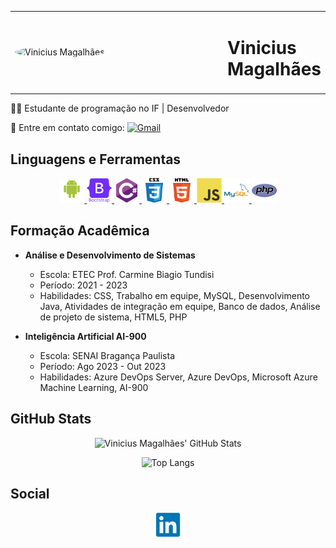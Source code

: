 <table style="width: 100%;">
  <tr>
     <td style="width: 100%;">
      <img src="https://avatars.githubusercontent.com/u/162904345?v=4" alt="Vinicius Magalhães" width="100%" style="border-radius: 100%;"/>
    </td>
    <td valign="center" heigth="100">
      <h1>Vinicius Magalhães</h1>
    </td>
  </tr>
</table>

👨‍💻 Estudante de programação no IF | Desenvolvedor

📧 Entre em contato comigo: <a href="mailto:lucavimagal@gmail.com" target="_blank" rel="noreferrer">
        <img src="https://upload.wikimedia.org/wikipedia/commons/7/7e/Gmail_icon_%282020%29.svg" alt="Gmail" width="20" height="20"/>
    </a>

## Linguagens e Ferramentas

<p align="center">
    <a href="https://github.com/Viniciusmagal/Apps" target="_blank" rel="noreferrer">
        <img src="https://raw.githubusercontent.com/devicons/devicon/master/icons/android/android-original-wordmark.svg" alt="Android" width="40" height="40"/>
    </a>
    <a href="https://getbootstrap.com" target="_blank" rel="noreferrer">
        <img src="https://raw.githubusercontent.com/devicons/devicon/master/icons/bootstrap/bootstrap-plain-wordmark.svg" alt="Bootstrap" width="40" height="40"/>
    </a>
    <a href="https://www.w3schools.com/cs/" target="_blank" rel="noreferrer">
        <img src="https://raw.githubusercontent.com/devicons/devicon/master/icons/csharp/csharp-original.svg" alt="C#" width="40" height="40"/>
    </a>
    <a href="https://www.w3schools.com/css/" target="_blank" rel="noreferrer">
        <img src="https://raw.githubusercontent.com/devicons/devicon/master/icons/css3/css3-original-wordmark.svg" alt="CSS3" width="40" height="40"/>
    </a>
    <a href="https://github.com/Viniciusmagal/Web-projects" target="_blank" rel="noreferrer">
        <img src="https://raw.githubusercontent.com/devicons/devicon/master/icons/html5/html5-original-wordmark.svg" alt="HTML5" width="40" height="40"/>
    </a>
    <a href="https://developer.mozilla.org/en-US/docs/Web/JavaScript" target="_blank" rel="noreferrer">
        <img src="https://raw.githubusercontent.com/devicons/devicon/master/icons/javascript/javascript-original.svg" alt="JavaScript" width="40" height="40"/>
    </a>
    <a href="https://www.mysql.com/" target="_blank" rel="noreferrer">
        <img src="https://raw.githubusercontent.com/devicons/devicon/master/icons/mysql/mysql-original-wordmark.svg" alt="MySQL" width="40" height="40"/>
    </a>
    <a href="https://github.com/Viniciusmagal/Web-projects" target="_blank" rel="noreferrer">
        <img src="https://raw.githubusercontent.com/devicons/devicon/master/icons/php/php-original.svg" alt="PHP" width="40" height="40"/>
    </a>
</p>

## Formação Acadêmica

- **Análise e Desenvolvimento de Sistemas**
  - Escola: ETEC Prof. Carmine Biagio Tundisi
  - Período: 2021 - 2023
  - Habilidades: CSS, Trabalho em equipe, MySQL, Desenvolvimento Java, Atividades de integração em equipe, Banco de dados, Análise de projeto de sistema, HTML5, PHP

- **Inteligência Artificial AI-900**
  - Escola: SENAI Bragança Paulista
  - Período: Ago 2023 - Out 2023
  - Habilidades: Azure DevOps Server, Azure DevOps, Microsoft Azure Machine Learning, AI-900

## GitHub Stats

<p align="center">
    <img src="https://github-readme-stats.vercel.app/api?username=ViniciusMagal&show_icons=true&theme=radical" alt="Vinicius Magalhães' GitHub Stats" />
</p>

<p align="center">
    <img src="https://github-readme-stats.vercel.app/api/top-langs/?username=Viniciusmagal&layout=compact&langs_count=8&card_width=495" alt="Top Langs" />
</p>

## Social

<p align="center">
    <a href="https://www.linkedin.com/in/vinicius-magalhães-5137402b9/" target="_blank" rel="noreferrer">
        <img src="https://raw.githubusercontent.com/devicons/devicon/master/icons/linkedin/linkedin-original.svg" alt="LinkedIn" width="40" height="40"/>
    </a>
</p>
